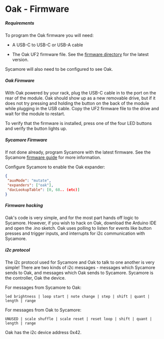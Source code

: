 # Oak - Firmware

##### Requirements

To program the Oak firmware you will need:

- A USB-C to USB-C or USB-A cable

- The Oak UF2 firmware file. See the [firmware directory](firmware/) for the latest version.

Sycamore will also need to be configured to see Oak.

##### Oak Firmware

With Oak powered by your rack, plug the USB-C cable in to the port on the rear of the module. Oak should show up as a new removable drive, but if it does not try pressing and holding the button on the back of the module while plugging in the USB cable. Copy the UF2 firmware file to the drive and wait for the module to restart.

To verify that the firmware is installed, press one of the four LED buttons and verify the button lights up.

##### Sycamore Firmware

If not done already, program Sycamore with the latest firmware. See the Sycamore [firmware guide](../sycamore/FIRMWARE.md) for more information.

Configure Sycamore to enable the Oak expander:

```json
{
 "auxMode": "mutate",
 "expanders": ["oak"],
 "dacLookupTable": [0, 68.. (etc)]
}
```

##### Firmware hacking

Oak's code is very simple, and for the most part hands off logic to Sycamore. However, if you wish to hack on Oak, download the Arduino IDE and open the .ino sketch. Oak uses polling to listen for events like button presses and trigger inputs, and interrupts for i2c communication with Sycamore. 

##### i2c protocol

The i2c protocol used for Sycamore and Oak to talk to one another is very simple! There are two kinds of i2c messages - messages which Sycamore sends to Oak, and messages which Oak sends to Sycamore. Sycamore is the controller, Oak the device.

For messages from Sycamore to Oak:

```
led brightness | loop start | note change | step | shift | quant | length | range
```

For messages from Oak to Sycamore:

```
UNUSED | scale shuffle | scale reset | reset loop | shift | quant | length | range
```

Oak has the i2c device address 0x42.
